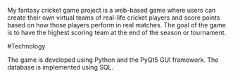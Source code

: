 My fantasy cricket game project is a web-based game where users can create their own virtual teams of real-life cricket players and score points based on how those players perform in real matches. The goal of the game is to have the highest scoring team at the end of the season or tournament.

#Technology

The game is developed using Python and the PyQt5 GUI framework. The database is implemented using SQL.
